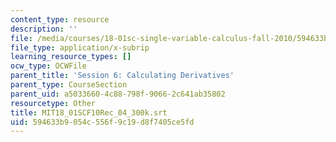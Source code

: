 ```yaml
---
content_type: resource
description: ''
file: /media/courses/18-01sc-single-variable-calculus-fall-2010/594633b9054c556f9c19d8f7405ce5fd_MIT18_01SCF10Rec_04_300k.vtt
file_type: application/x-subrip
learning_resource_types: []
ocw_type: OCWFile
parent_title: 'Session 6: Calculating Derivatives'
parent_type: CourseSection
parent_uid: a5033660-4c88-798f-9066-2c641ab35802
resourcetype: Other
title: MIT18_01SCF10Rec_04_300k.srt
uid: 594633b9-054c-556f-9c19-d8f7405ce5fd
---
```

